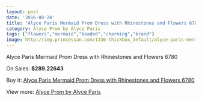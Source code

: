 ```yaml
---
layout: post
date: '2016-08-24'
title: "Alyce Paris Mermaid Prom Dress with Rhinestones and Flowers 6780"
category: Alyce Prom by Alyce Paris
tags: ["flowers","mermaid","beaded","charming","brand"]
image: http://img.princessan.com/1336-thickbox_default/alyce-paris-mermaid-prom-dress-with-rhinestones-and-flowers-6780.jpg
---
```

Alyce Paris Mermaid Prom Dress with Rhinestones and Flowers 6780

On Sales: **$289.22643**
<a href="https://www.princessan.com/en/alyce-prom-by-alyce-paris/617-alyce-paris-mermaid-prom-dress-with-rhinestones-and-flowers-6780.html"><amp-img layout="responsive" width="600" height="600" src="//img.princessan.com/1336-thickbox_default/alyce-paris-mermaid-prom-dress-with-rhinestones-and-flowers-6780.jpg" alt="Alyce Paris Mermaid Prom Dress with Rhinestones and Flowers 6780 0" /></a>
<a href="https://www.princessan.com/en/alyce-prom-by-alyce-paris/617-alyce-paris-mermaid-prom-dress-with-rhinestones-and-flowers-6780.html"><amp-img layout="responsive" width="600" height="600" src="//img.princessan.com/1337-thickbox_default/alyce-paris-mermaid-prom-dress-with-rhinestones-and-flowers-6780.jpg" alt="Alyce Paris Mermaid Prom Dress with Rhinestones and Flowers 6780 1" /></a>

Buy it: [Alyce Paris Mermaid Prom Dress with Rhinestones and Flowers 6780](https://www.princessan.com/en/alyce-prom-by-alyce-paris/617-alyce-paris-mermaid-prom-dress-with-rhinestones-and-flowers-6780.html "Alyce Paris Mermaid Prom Dress with Rhinestones and Flowers 6780")

View more: [Alyce Prom by Alyce Paris](https://www.princessan.com/en/8-alyce-prom-by-alyce-paris "Alyce Prom by Alyce Paris")